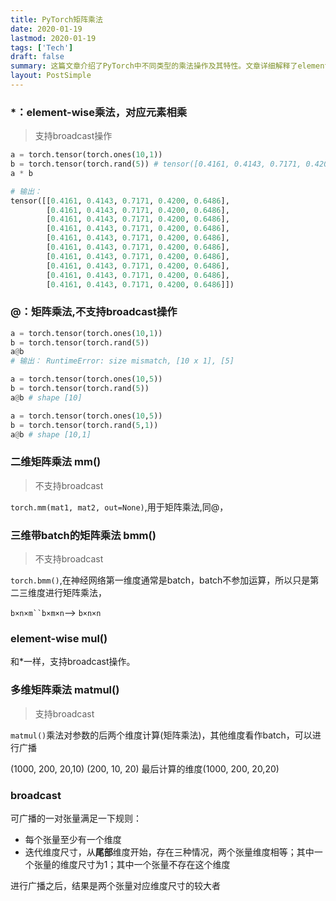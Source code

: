 ```yaml
---
title: PyTorch矩阵乘法
date: 2020-01-19
lastmod: 2020-01-19
tags: ['Tech']
draft: false
summary: 这篇文章介绍了PyTorch中不同类型的乘法操作及其特性。文章详细解释了element-wise乘法（*）、矩阵乘法（@）、mm()、bmm()、mul()和matmul()等函数的用法和区别。同时，文章还讨论了这些操作对广播（broadcast）的支持情况，并简要说明了广播的规则。
layout: PostSimple
---
```


### $*$：element-wise乘法，对应元素相乘

> 支持broadcast操作

```python
a = torch.tensor(torch.ones(10,1))
b = torch.tensor(torch.rand(5)) # tensor([0.4161, 0.4143, 0.7171, 0.4200, 0.6486])
a * b

# 输出：
tensor([[0.4161, 0.4143, 0.7171, 0.4200, 0.6486],
        [0.4161, 0.4143, 0.7171, 0.4200, 0.6486],
        [0.4161, 0.4143, 0.7171, 0.4200, 0.6486],
        [0.4161, 0.4143, 0.7171, 0.4200, 0.6486],
        [0.4161, 0.4143, 0.7171, 0.4200, 0.6486],
        [0.4161, 0.4143, 0.7171, 0.4200, 0.6486],
        [0.4161, 0.4143, 0.7171, 0.4200, 0.6486],
        [0.4161, 0.4143, 0.7171, 0.4200, 0.6486],
        [0.4161, 0.4143, 0.7171, 0.4200, 0.6486],
        [0.4161, 0.4143, 0.7171, 0.4200, 0.6486]])
```

### $@$：矩阵乘法,不支持broadcast操作

```python
a = torch.tensor(torch.ones(10,1))
b = torch.tensor(torch.rand(5))
a@b
# 输出： RuntimeError: size mismatch, [10 x 1], [5]

a = torch.tensor(torch.ones(10,5))
b = torch.tensor(torch.rand(5))
a@b # shape [10]

a = torch.tensor(torch.ones(10,5))
b = torch.tensor(torch.rand(5,1))
a@b # shape [10,1]
```

### 二维矩阵乘法 mm()

> 不支持broadcast

`torch.mm(mat1, mat2, out=None)`,用于矩阵乘法,同@，

### 三维带batch的矩阵乘法 bmm()

> 不支持broadcast

`torch.bmm()`,在神经网络第一维度通常是batch，batch不参加运算，所以只是第二三维度进行矩阵乘法，

`b×n×m``b×m×n`--> `b×n×n`

### element-wise mul()

和$*$一样，支持broadcast操作。

### 多维矩阵乘法 matmul()

> 支持broadcast

`matmul()`乘法对参数的后两个维度计算(矩阵乘法)，其他维度看作batch，可以进行广播

(1000, 200, 20,10) (200, 10, 20) 最后计算的维度(1000, 200, 20,20)

### broadcast

可广播的一对张量满足一下规则：

- 每个张量至少有一个维度
- 迭代维度尺寸，从**尾部**维度开始，存在三种情况，两个张量维度相等；其中一个张量的维度尺寸为1；其中一个张量不存在这个维度

进行广播之后，结果是两个张量对应维度尺寸的较大者
